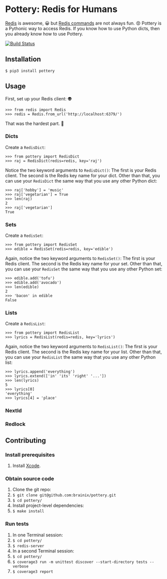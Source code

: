# Pottery: Redis for Humans

[Redis](http://redis.io/) is awesome, :grinning: but [Redis
commands](http://redis.io/commands) are not always fun. :rage:  Pottery is a
Pythonic way to access Redis.  If you know how to use Python dicts, then you
already know how to use Pottery.

[![Build Status](https://travis-ci.org/brainix/pottery.svg)](https://travis-ci.org/brainix/pottery)

## Installation

    $ pip3 install pottery

## Usage

First, set up your Redis client: :alien:

    >>> from redis import Redis
    >>> redis = Redis.from_url('http://localhost:6379/')

That was the hardest part. :grimacing:



### Dicts

Create a `RedisDict`:

    >>> from pottery import RedisDict
    >>> raj = RedisDict(redis=redis, key='raj')

Notice the two keyword arguments to `RedisDict()`:  The first is your Redis
client.  The second is the Redis key name for your dict.  Other than that, you
can use your `RedisDict` the same way that you use any other Python dict:

    >>> raj['hobby'] = 'music'
    >>> raj['vegetarian'] = True
    >>> len(raj)
    2
    >>> raj['vegetarian']
    True



### Sets

Create a `RedisSet`:

    >>> from pottery import RedisSet
    >>> edible = RedisSet(redis=redis, key='edible')

Again, notice the two keyword arguments to `RedisSet()`:  The first is your
Redis client.  The second is the Redis key name for your set.  Other than that,
you can use your `RedisSet` the same way that you use any other Python set:

    >>> edible.add('tofu')
    >>> edible.add('avocado')
    >>> len(edible)
    2
    >>> 'bacon' in edible
    False



### Lists

Create a `RedisList`:

    >>> from pottery import RedisList
    >>> lyrics = RedisList(redis=redis, key='lyrics')

Again, notice the two keyword arguments to `RedisList()`:  The first is your Redis client.  The second is the Redis key name for your list.  Other than that, you can use your `RedisList` the same way that you use any other Python list:

    >>> lyrics.append('everything')
    >>> lyrics.extend(['in' 'its' 'right' '...'])
    >>> len(lyrics)
    5
    >>> lyrics[0]
    'everything'
    >>> lyrics[4] = 'place'



### NextId



### Redlock



## Contributing

### Install prerequisites

1. Install [Xcode](https://developer.apple.com/xcode/downloads/).

### Obtain source code

1. Clone the git repo:
  1. `$ git clone git@github.com:brainix/pottery.git`
  2. `$ cd pottery/`
2. Install project-level dependencies:
  1. `$ make install`

### Run tests

1. In one Terminal session:
  1. `$ cd pottery/`
  2. `$ redis-server`
2. In a second Terminal session:
  1. `$ cd pottery/`
  2. `$ coverage3 run -m unittest discover --start-directory tests --verbose`
  3. `$ coverage3 report`
